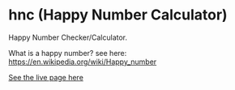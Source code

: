 # hnc (Happy Number Calculator)
Happy Number Checker/Calculator.

What is a happy number? see here: https://en.wikipedia.org/wiki/Happy_number

[See the live page here](https://ha4rry.github.io/hnc)
